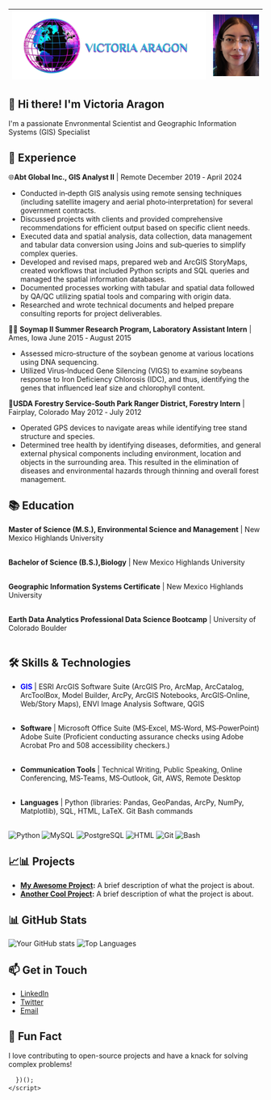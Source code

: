 

| <img src="images/VAlogonsme.PNG" alt="Logo" width="850"/> | <img src="images/GitHub VA pic2.png" alt="Logo" width="200"/> | 
|-----------------------------------------------------------|---------------------------------------------------------------|
## 👋 Hi there! I'm Victoria Aragon

I'm a passionate Envronmental Scientist and Geographic Information Systems (GIS) Specialist

## 💼 Experience
🌐**Abt Global Inc., GIS Analyst II** | Remote December 2019 ‑ April 2024
- Conducted in‑depth GIS analysis using remote sensing techniques (including satellite imagery and aerial photo‑interpretation) for
several government contracts.
- Discussed projects with clients and provided comprehensive recommendations for efficient output based on specific client needs.
- Executed data and spatial analysis, data collection, data management and tabular data conversion using Joins and sub‑queries to
simplify complex queries.
- Developed and revised maps, prepared web and ArcGIS StoryMaps, created workflows that included Python scripts and SQL queries
and managed the spatial information databases.
- Documented processes working with tabular and spatial data followed by QA/QC utilizing spatial tools and comparing with origin
data.
- Researched and wrote technical documents and helped prepare consulting reports for project deliverables.

🔬🧪 **Soymap II Summer Research Program, Laboratory Assistant Intern** | Ames, Iowa June 2015 ‑ August 2015
- Assessed micro‑structure of the soybean genome at various locations using DNA sequencing.
- Utilized Virus‑Induced Gene Silencing (VIGS) to examine soybeans response to Iron Deficiency Chlorosis (IDC), and thus, identifying
the genes that influenced leaf size and chlorophyll content.

🌲**USDA Forestry Service‑South Park Ranger District, Forestry Intern** | Fairplay, Colorado May 2012 ‑ July 2012
- Operated GPS devices to navigate areas while identifying tree stand structure and species.
- Determined tree health by identifying diseases, deformities, and general external physical components including environment,
location and objects in the surrounding area. This resulted in the elimination of diseases and environmental hazards through thinning
and overall forest management.



## 📚 Education

**Master of Science (M.S.), Environmental Science and Management** | New Mexico Highlands University <br><br>

**Bachelor of Science (B.S.),Biology** | New Mexico Highlands University <br><br>

**Geographic Information Systems Certificate** | New Mexico Highlands University <br><br>

**Earth Data Analytics Professional Data Science Bootcamp** | University of Colorado Boulder <br><br>


## 🛠️ Skills & Technologies

- <span style="color:blue">**GIS** </span>  |   ESRI ArcGIS Software Suite (ArcGIS Pro, ArcMap, ArcCatalog, ArcToolBox, Model Builder, ArcPy, ArcGIS Notebooks,
ArcGIS‑Online, Web/Story Maps), ENVI Image Analysis Software, QGIS <br><br>
 
- **Software**  |   Microsoft Office Suite (MS‑Excel, MS‑Word, MS‑PowerPoint)
Adobe Suite (Proficient conducting assurance checks using Adobe Acrobat Pro and 508 accessibility checkers.) <br><br>
 
- **Communication Tools**  |  Technical Writing, Public Speaking, Online Conferencing, MS‑Teams, MS‑Outlook, Git, AWS, Remote Desktop <br><br>

- **Languages**  | Python (libraries: Pandas, GeoPandas, ArcPy, NumPy, Matplotlib), SQL, HTML, LaTeX. Git Bash commands <br><br>



![Python](https://img.shields.io/badge/Python-3776AB?style=for-the-badge&logo=python&logoColor=white)
![MySQL](https://img.shields.io/badge/MySQL-5.7%2B-orange)
![PostgreSQL](https://img.shields.io/badge/PostgreSQL-13.0%2B-blue)
![HTML](https://img.shields.io/badge/HTML-Used-orange)
![Git](https://img.shields.io/badge/git-used-red?style=for-the-badge)
![Bash](https://img.shields.io/badge/bash-used-blue)

## 📈📊 Projects

- **[My Awesome Project](https://github.com/yourusername/awesome-project):** A brief description of what the project is about.
- **[Another Cool Project](https://github.com/yourusername/cool-project):** A brief description of what the project is about.

## 📊 GitHub Stats

![Your GitHub stats](https://github-readme-stats.vercel.app/api?username=yourusername&show_icons=true&theme=radical)
![Top Languages](https://github-readme-stats.vercel.app/api/top-langs/?username=yourusername&layout=compact)

## 📫 Get in Touch

- [LinkedIn](https://www.linkedin.com/in/yourprofile)
- [Twitter](https://twitter.com/yourhandle)
- [Email](mailto:youremail@example.com)

## 🎯 Fun Fact

I love contributing to open-source projects and have a knack for solving complex problems!


  

      })();
    </script>
  </body>
</html>
